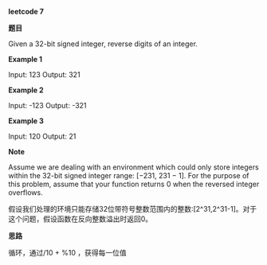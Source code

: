 **leetcode 7**

**题目**

Given a 32-bit signed integer, reverse digits of an integer.

**Example 1**

Input: 123
Output: 321

**Example 2**

Input: -123
Output: -321

**Example 3**

Input: 120
Output: 21

**Note**

Assume we are dealing with an environment which could only store integers within the 32-bit signed integer range: [−231,  231 − 1].
For the purpose of this problem, assume that your function returns 0 when the reversed integer overflows.

假设我们处理的环境只能存储32位带符号整数范围内的整数:[2^31,2^31-1]。对于这个问题，假设函数在反向整数溢出时返回0。

**思路**

循环，通过/10  +  %10 ，获得每一位值

